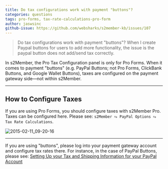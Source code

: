 ```yaml
---
title: Do tax configurations work with payment "buttons"?
categories: questions
tags: pro-forms, tax-rate-calculations-pro-form
author: jaswsinc
github-issue: https://github.com/websharks/s2member-kb/issues/107
---
```


> Do tax configurations work with payment "buttons"? When I create Paypal buttons for users to add more functionality, the issue is the paypal button does not add/send tax correctly.

In s2Member, the Pro Tax Configuration panel is only for Pro Forms. When it comes to payment "buttons" (e.g. PayPal Buttons; not Pro Forms, ClickBank Buttons, and Google Wallet Buttons), taxes are configured on the payment gateway side—not within s2Member.

---

## How to Configure Taxes

If you are using Pro Forms, you should configure taxes with s2Member Pro. Taxes can be configured here. Please see: `s2Member ⥱ PayPal Options ⥱ Tax Rate Calculations`.

![2015-02-11_09-20-16](https://cloud.githubusercontent.com/assets/1563559/6153170/3c73b72c-b1cf-11e4-8898-2837cc7e0a11.png)

---

If you are using "buttons", please log into your payment gateway account and configure tax rates there. For instance, in the case of PayPal Buttons, please see: [Setting Up your Tax and Shipping Information for your PayPal Account](https://www.paypal.com/webapps/mpp/get-started/tax-and-shipping)
